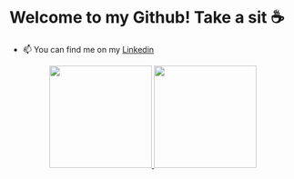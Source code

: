 # Welcome to my Github! Take a sit ☕

- 📫 You can find me on my [Linkedin](https://www.linkedin.com/in/lucas-gabriel-2011571b4/)

<div align="center">
  <a href="https://github.com/musicianrpr">
  <img height="180em" src="https://github-readme-stats.vercel.app/api?username=musicianrpr&show_icons=true&theme=gruvbox&include_all_commits=true&count_private=true"/>
  <img height="180em" src="https://github-readme-stats.vercel.app/api/top-langs/?username=musicianrpr&layout=compact&langs_count=7&theme=gruvbox"/>
</div>
  <br>

